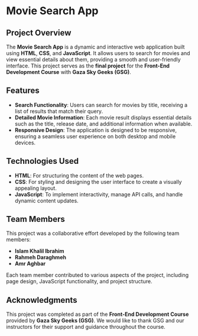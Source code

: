 # Movie Search App

## Project Overview
The **Movie Search App** is a dynamic and interactive web application built using **HTML**, **CSS**, and **JavaScript**. It allows users to search for movies and view essential details about them, providing a smooth and user-friendly interface. This project serves as the **final project** for the **Front-End Development Course** with **Gaza Sky Geeks (GSG)**.

## Features
- **Search Functionality**: Users can search for movies by title, receiving a list of results that match their query.
- **Detailed Movie Information**: Each movie result displays essential details such as the title, release date, and additional information when available.
- **Responsive Design**: The application is designed to be responsive, ensuring a seamless user experience on both desktop and mobile devices.

## Technologies Used
- **HTML**: For structuring the content of the web pages.
- **CSS**: For styling and designing the user interface to create a visually appealing layout.
- **JavaScript**: To implement interactivity, manage API calls, and handle dynamic content updates.

## Team Members
This project was a collaborative effort developed by the following team members:
- **Islam Khalil Ibrahim**
- **Rahmeh Daraghmeh**
- **Amr Aghbar**

Each team member contributed to various aspects of the project, including page design, JavaScript functionality, and project structure.

## Acknowledgments
This project was completed as part of the **Front-End Development Course** provided by **Gaza Sky Geeks (GSG)**. We would like to thank GSG and our instructors for their support and guidance throughout the course.
